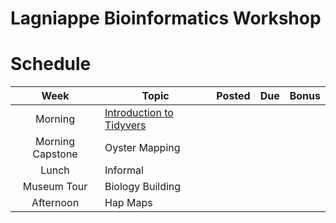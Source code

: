 # Lagniappe Bioinformatics Workshop

# Schedule




| Week | Topic | Posted | Due | Bonus |
|:----:|-------|--------|-----|-----|
| Morning | [Introduction to Tidyvers](https://biologicaldataanalysis2019.github.io/2023/articles/00_Syllabus_and_Expectations.html) |
| Morning Capstone | Oyster Mapping |
| Lunch | Informal |
| Museum Tour | Biology Building | 
| Afternoon | Hap Maps | 



